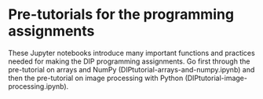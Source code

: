 # Pre-tutorials for the programming assignments

These Jupyter notebooks introduce many important functions and practices needed for making the DIP programming assignments. Go first through the pre-tutorial on arrays and NumPy (DIPtutorial-arrays-and-numpy.ipynb) and then the pre-tutorial on image processing with Python (DIPtutorial-image-processing.ipynb).
